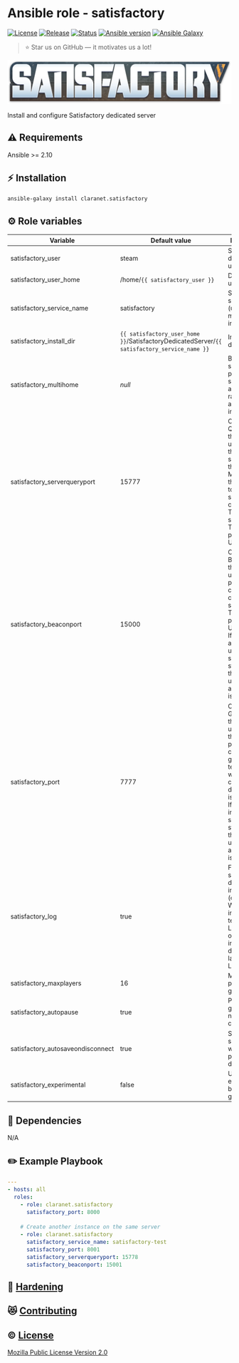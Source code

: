 # Ansible role - satisfactory
[![License](https://img.shields.io/github/license/claranet/ansible-role-satisfactory?style=flat-square)](LICENSE)
[![Release](https://img.shields.io/github/v/release/claranet/ansible-role-satisfactory?style=flat-square)](https://github.com/claranet/ansible-role-satisfactory/releases)
[![Status](https://img.shields.io/github/actions/workflow/status/claranet/ansible-role-satisfactory/molecule.yml?style=flat-square&label=tests)](https://github.com/claranet/ansible-role-satisfactory/actions?query=workflow%3A%22Ansible+Molecule%22)
[![Ansible version](https://img.shields.io/badge/ansible-%3E%3D2.10-black.svg?style=flat-square&logo=ansible)](https://github.com/ansible/ansible)
[![Ansible Galaxy](https://img.shields.io/badge/ansible-galaxy-black.svg?style=flat-square&logo=ansible)](https://galaxy.ansible.com/claranet/satisfactory)

> :star: Star us on GitHub — it motivates us a lot!

![](satisfactory_logo.png)

Install and configure Satisfactory dedicated server

## :warning: Requirements

Ansible >= 2.10

## :zap: Installation

```bash
ansible-galaxy install claranet.satisfactory
```

## :gear: Role variables

Variable                          | Default value                                                                                | Description
----------------------------------|----------------------------------------------------------------------------------------------|------------
satisfactory_user                 | steam                                                                                        | Server daemon users
satisfactory_user_home            | /home/`{{ satisfactory_user }}`                                                              | Daemon user's home
satisfactory_service_name         | satisfactory                                                                                 | SystemD service name (useful for multi instances)
satisfactory_install_dir          | `{{ satisfactory_user_home }}`/SatisfactoryDedicatedServer/`{{ satisfactory_service_name }}` | Installation directory
satisfactory_multihome            | _null_                                                                                       | Bind the server process to a specific IP address rather than all available interfaces
satisfactory_serverqueryport      | 15777                                                                                        | Override the Query Port the server uses. This is the port specified in the Server Manager in the client UI to establish a server connection. This can be set freely. The default port is UDP/15777
satisfactory_beaconport           | 15000                                                                                        | Override the Beacon Port the server uses This port currently cannot be set freely. The default port is UDP/15000. If this port is already in use, the server will step up to the next port until an available one is found
satisfactory_port                 | 7777                                                                                         | Override the Game Port the server uses. This is the primary port used to communicate game telemetry with the client. The default port is UDP/7777. If it is already in use, the server will step up to the next port until an available one is found
satisfactory_log                  | true                                                                                         | Forces the server to display logs in a window (on Windows) or in the active terminal (on Linux). This option is implicit by default when launching on Linux
satisfactory_maxplayers           | 16                                                                                           | Maximum players in game
satisfactory_autopause            | true                                                                                         | Pause the game when no one is connected
satisfactory_autosaveondisconnect | true                                                                                         | Save the session when the last player disconnects
satisfactory_experimental         | false                                                                                        | Use the experimental branch of the game server

## :arrows_counterclockwise: Dependencies

N/A

## :pencil2: Example Playbook

```yaml
---
- hosts: all
  roles:
    - role: claranet.satisfactory
      satisfactory_port: 8000

    # Create another instance on the same server
    - role: claranet.satisfactory
      satisfactory_service_name: satisfactory-test
      satisfactory_port: 8001
      satisfactory_serverqueryport: 15778
      satisfactory_beaconport: 15001

```

## :closed_lock_with_key: [Hardening](HARDENING.md)

## :heart_eyes_cat: [Contributing](CONTRIBUTING.md)

## :copyright: [License](LICENSE)

[Mozilla Public License Version 2.0](https://www.mozilla.org/en-US/MPL/2.0/)

